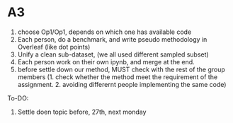 # A3

1. choose Op1/Op1, depends on which one has available code
2. Each person, do a benchmark, and write pseudo methodology in Overleaf (like dot points)
3. Unify a clean sub-dataset, (we all used different sampled subset)
4. Each person work on their own ipynb, and merge at the end.
5. before settle down our method, MUST check with the rest of the group members (1. check whether the method meet the requirement of the assignment. 2. avoiding differernt people implementing the same code)


To-DO: 
1. Settle doen topic before, 27th, next monday

